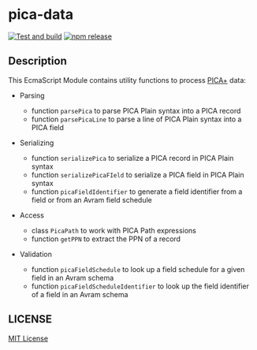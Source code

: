 # pica-data

[![Test and build](https://github.com/gbv/pica-data-js/workflows/Test/badge.svg)](https://github.com/gbv/pica-data-js/actions?query=workflow%3A%22Test%22)
[![npm release](https://img.shields.io/npm/v/pica-data)](https://www.npmjs.com/package/pica-data)

## Description

This EcmaScript Module contains utility functions to process [PICA+] data:

[PICA+]: https://format.gbv.de/pica/plus

* Parsing
  * function `parsePica` to parse PICA Plain syntax into a PICA record
  * function `parsePicaLine` to parse a line of PICA Plain syntax into a PICA field

* Serializing
  * function `serializePica` to serialize a PICA record in PICA Plain syntax
  * function `serializePicaFIeld` to serialize a PICA field in PICA Plain syntax
  * function `picaFieldIdentifier` to generate a field identifier from a field or from an Avram field schedule

* Access
  * class `PicaPath` to work with PICA Path expressions
  * function `getPPN` to extract the PPN of a record

* Validation
  * function `picaFieldSchedule` to look up a field schedule for a given field in an Avram schema
  * function `picaFieldScheduleIdentifier` to look up the field identifier of a field in an Avram schema

## LICENSE

[MIT License](LICENSE)
